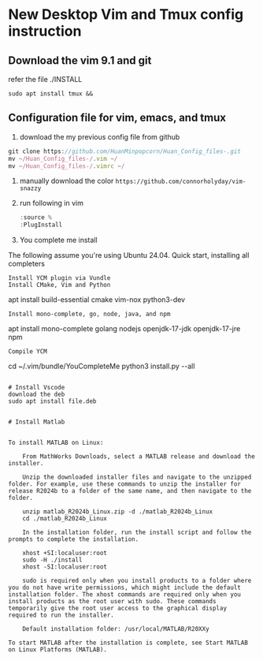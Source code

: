 # New Desktop Vim and Tmux config instruction 

## Download the vim 9.1 and git
refer the file ./INSTALL
```
sudo apt install tmux &&
```

## Configuration file for vim, emacs, and tmux

1. download the my previous config file from github

```jsx
git clone https://github.com/HuanMinpopcorn/Huan_Config_files-.git
mv ~/Huan_Config_files-/.vim ~/
mv ~/Huan_Config_files-/.vimrc ~/

```

1. manually download the color
   ``` https://github.com/connorholyday/vim-snazzy ```
3. run following in vim
    
    ```jsx
    :source %
    :PlugInstall
    ```
    
4. You complete me install

The following assume you're using Ubuntu 24.04.
Quick start, installing all completers

    Install YCM plugin via Vundle
    Install CMake, Vim and Python

apt install build-essential cmake vim-nox python3-dev

    Install mono-complete, go, node, java, and npm

apt install mono-complete golang nodejs openjdk-17-jdk openjdk-17-jre npm

    Compile YCM

cd ~/.vim/bundle/YouCompleteMe
python3 install.py --all

```

# Install Vscode
download the deb
sudo apt install file.deb


# Install Matlab
	

To install MATLAB on Linux:

    From MathWorks Downloads, select a MATLAB release and download the installer.

    Unzip the downloaded installer files and navigate to the unzipped folder. For example, use these commands to unzip the installer for release R2024b to a folder of the same name, and then navigate to the folder.

    unzip matlab_R2024b_Linux.zip -d ./matlab_R2024b_Linux
    cd ./matlab_R2024b_Linux

    In the installation folder, run the install script and follow the prompts to complete the installation.

    xhost +SI:localuser:root
    sudo -H ./install
    xhost -SI:localuser:root

    sudo is required only when you install products to a folder where you do not have write permissions, which might include the default installation folder. The xhost commands are required only when you install products as the root user with sudo. These commands temporarily give the root user access to the graphical display required to run the installer.

    Default installation folder: /usr/local/MATLAB/R20XXy

To start MATLAB after the installation is complete, see Start MATLAB on Linux Platforms (MATLAB).
